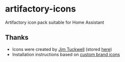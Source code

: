 # artifactory-icons

Artifactory icon pack suitable for Home Assistant

## Thanks

* Icons were created by [Jim Tuckwell](https://www.instagram.com/jimandtonic__) (stored [here](https://github.com/perth-artifactory/branding))
* Installation instructions based on [custom brand icons](https://github.com/elax46/custom-brand-icons)